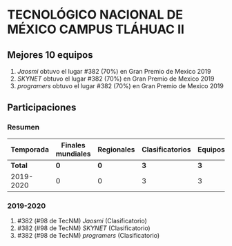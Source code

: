 ---
---

# TECNOLÓGICO NACIONAL DE MÉXICO CAMPUS TLÁHUAC II

## Mejores 10 equipos

1. _Jaosmi_ obtuvo el lugar #382 (70%) en Gran Premio de Mexico 2019
1. _SKYNET_ obtuvo el lugar #382 (70%) en Gran Premio de Mexico 2019
1. _programers_ obtuvo el lugar #382 (70%) en Gran Premio de Mexico 2019

## Participaciones

### Resumen

| Temporada | Finales mundiales | Regionales | Clasificatorios | Equipos |
| --- | --- | --- | --- | --- |
| **Total** | **0** | **0** | **3** | **3** |
| 2019-2020 | 0 | 0 | 3 | 3 |

### 2019-2020

1. #382 (#98 de TecNM) _Jaosmi_ (Clasificatorio)
1. #382 (#98 de TecNM) _SKYNET_ (Clasificatorio)
1. #382 (#98 de TecNM) _programers_ (Clasificatorio)



